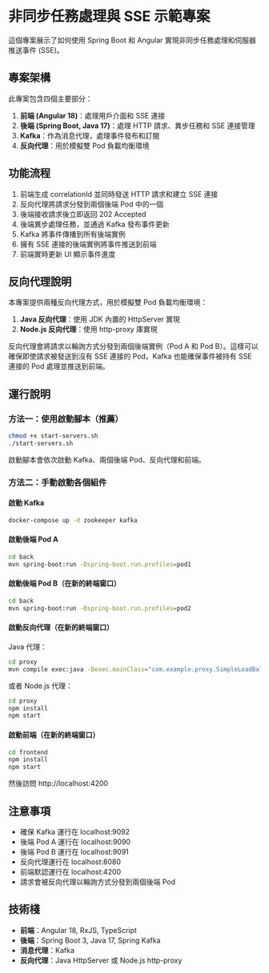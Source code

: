 # 非同步任務處理與 SSE 示範專案

這個專案展示了如何使用 Spring Boot 和 Angular 實現非同步任務處理和伺服器推送事件 (SSE)。

## 專案架構

此專案包含四個主要部分：

1. **前端 (Angular 18)**：處理用戶介面和 SSE 連接
2. **後端 (Spring Boot, Java 17)**：處理 HTTP 請求、異步任務和 SSE 連接管理
3. **Kafka**：作為消息代理，處理事件發布和訂閱
4. **反向代理**：用於模擬雙 Pod 負載均衡環境

## 功能流程

1. 前端生成 correlationId 並同時發送 HTTP 請求和建立 SSE 連接
2. 反向代理將請求分發到兩個後端 Pod 中的一個
3. 後端接收請求後立即返回 202 Accepted
4. 後端異步處理任務，並通過 Kafka 發布事件更新
5. Kafka 將事件傳播到所有後端實例
6. 擁有 SSE 連接的後端實例將事件推送到前端
7. 前端實時更新 UI 顯示事件進度

## 反向代理說明

本專案提供兩種反向代理方式，用於模擬雙 Pod 負載均衡環境：

1. **Java 反向代理**：使用 JDK 內置的 HttpServer 實現
2. **Node.js 反向代理**：使用 http-proxy 庫實現

反向代理會將請求以輪詢方式分發到兩個後端實例（Pod A 和 Pod B）。這樣可以確保即使請求被發送到沒有 SSE 連接的 Pod，Kafka 也能確保事件被持有 SSE 連接的 Pod 處理並推送到前端。

## 運行說明

### 方法一：使用啟動腳本（推薦）

```bash
chmod +x start-servers.sh
./start-servers.sh
```

啟動腳本會依次啟動 Kafka、兩個後端 Pod、反向代理和前端。

### 方法二：手動啟動各個組件

#### 啟動 Kafka

```bash
docker-compose up -d zookeeper kafka
```

#### 啟動後端 Pod A

```bash
cd back
mvn spring-boot:run -Dspring-boot.run.profiles=pod1
```

#### 啟動後端 Pod B（在新的終端窗口）

```bash
cd back
mvn spring-boot:run -Dspring-boot.run.profiles=pod2
```

#### 啟動反向代理（在新的終端窗口）

Java 代理：

```bash
cd proxy
mvn compile exec:java -Dexec.mainClass="com.example.proxy.SimpleLoadBalancer"
```

或者 Node.js 代理：

```bash
cd proxy
npm install
npm start
```

#### 啟動前端（在新的終端窗口）

```bash
cd frontend
npm install
npm start
```

然後訪問 http://localhost:4200

## 注意事項

- 確保 Kafka 運行在 localhost:9092
- 後端 Pod A 運行在 localhost:9090
- 後端 Pod B 運行在 localhost:9091
- 反向代理運行在 localhost:8080
- 前端默認運行在 localhost:4200
- 請求會被反向代理以輪詢方式分發到兩個後端 Pod

## 技術棧

- **前端**：Angular 18, RxJS, TypeScript
- **後端**：Spring Boot 3, Java 17, Spring Kafka
- **消息代理**：Kafka
- **反向代理**：Java HttpServer 或 Node.js http-proxy
